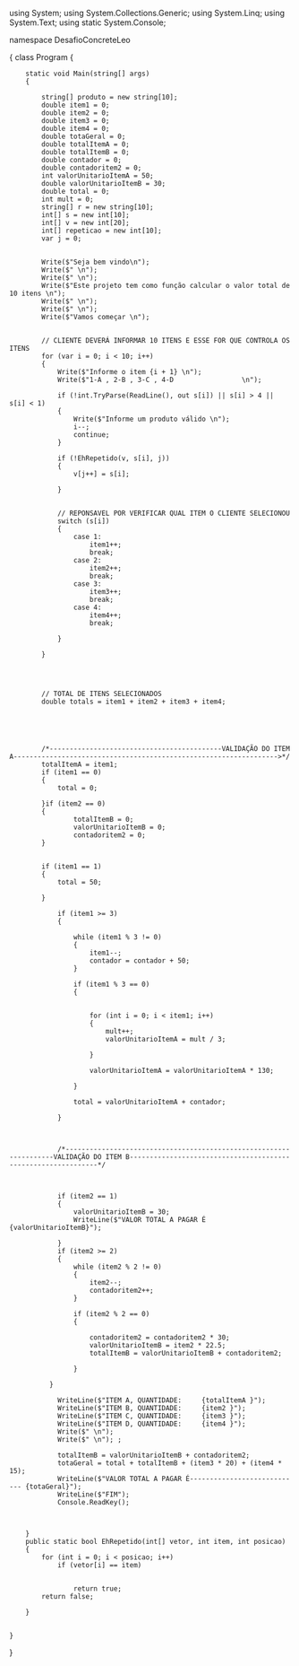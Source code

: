 using System;
using System.Collections.Generic;
using System.Linq;
using System.Text;
using static System.Console;


namespace DesafioConcreteLeo

{
    class Program
    {





        static void Main(string[] args)
        {

            string[] produto = new string[10];
            double item1 = 0;
            double item2 = 0;
            double item3 = 0;
            double item4 = 0;
            double totaGeral = 0;
            double totalItemA = 0;
            double totalItemB = 0;
            double contador = 0;
            double contadoritem2 = 0;
            int valorUnitarioItemA = 50;
            double valorUnitarioItemB = 30;
            double total = 0;
            int mult = 0;
            string[] r = new string[10];
            int[] s = new int[10];
            int[] v = new int[20];
            int[] repeticao = new int[10];
            var j = 0;


            Write($"Seja bem vindo\n");
            Write($" \n");
            Write($" \n");
            Write($"Este projeto tem como função calcular o valor total de 10 itens \n");
            Write($" \n");
            Write($" \n");
            Write($"Vamos começar \n");


            // CLIENTE DEVERÁ INFORMAR 10 ITENS E ESSE FOR QUE CONTROLA OS ITENS 
            for (var i = 0; i < 10; i++)
            {
                Write($"Informe o item {i + 1} \n");
                Write($"1-A , 2-B , 3-C , 4-D                 \n");

                if (!int.TryParse(ReadLine(), out s[i]) || s[i] > 4 || s[i] < 1)
                {
                    Write($"Informe um produto válido \n");
                    i--;
                    continue;
                }

                if (!EhRepetido(v, s[i], j))
                {
                    v[j++] = s[i];

                }


                // REPONSAVEL POR VERIFICAR QUAL ITEM O CLIENTE SELECIONOU 
                switch (s[i])
                {
                    case 1:
                        item1++;
                        break;
                    case 2:
                        item2++;
                        break;
                    case 3:
                        item3++;
                        break;
                    case 4:
                        item4++;
                        break;

                }

            }




            // TOTAL DE ITENS SELECIONADOS 
            double totals = item1 + item2 + item3 + item4;





            /*-------------------------------------------VALIDAÇÃO DO ITEM A------------------------------------------------------------------>*/
            totalItemA = item1;
            if (item1 == 0)
            {
                total = 0;

            }if (item2 == 0)
            {
                    totalItemB = 0;
                    valorUnitarioItemB = 0;
                    contadoritem2 = 0;              
            }


            if (item1 == 1)
            {
                total = 50;

            }

                if (item1 >= 3)
                {

                    while (item1 % 3 != 0)
                    {
                        item1--;
                        contador = contador + 50;
                    }

                    if (item1 % 3 == 0)
                    {


                        for (int i = 0; i < item1; i++)
                        {
                            mult++;
                            valorUnitarioItemA = mult / 3;

                        }

                        valorUnitarioItemA = valorUnitarioItemA * 130;

                    }

                    total = valorUnitarioItemA + contador;
                  
                }
            
                

                /*-------------------------------------------------------------------VALIDAÇÃO DO ITEM B--------------------------------------------------------------*/


              
                if (item2 == 1)
                {
                    valorUnitarioItemB = 30;
                    WriteLine($"VALOR TOTAL A PAGAR É {valorUnitarioItemB}");

                }
                if (item2 >= 2)
                {
                    while (item2 % 2 != 0)
                    {
                        item2--;
                        contadoritem2++;
                    }

                    if (item2 % 2 == 0)
                    {

                        contadoritem2 = contadoritem2 * 30;
                        valorUnitarioItemB = item2 * 22.5;
                        totalItemB = valorUnitarioItemB + contadoritem2;

                    }

              }

                WriteLine($"ITEM A, QUANTIDADE:     {totalItemA }");
                WriteLine($"ITEM B, QUANTIDADE:     {item2 }");
                WriteLine($"ITEM C, QUANTIDADE:     {item3 }");
                WriteLine($"ITEM D, QUANTIDADE:     {item4 }");
                Write($" \n");
                Write($" \n"); ;

                totalItemB = valorUnitarioItemB + contadoritem2;
                totaGeral = total + totalItemB + (item3 * 20) + (item4 * 15);
                WriteLine($"VALOR TOTAL A PAGAR É---------------------------- {totaGeral}");
                WriteLine($"FIM");
                Console.ReadKey();
    


        }
        public static bool EhRepetido(int[] vetor, int item, int posicao)
        {
            for (int i = 0; i < posicao; i++)
                if (vetor[i] == item)


                    return true;
            return false;

        }


    }

}



